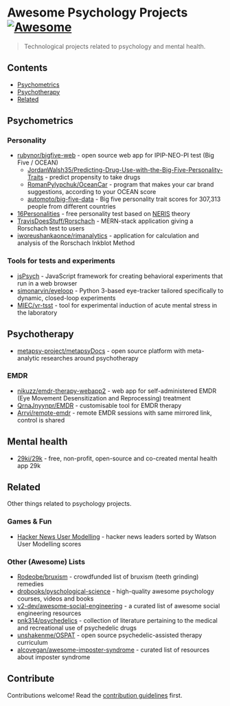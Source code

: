 # Awesome Psychology Projects [![Awesome](https://awesome.re/badge.svg)](https://awesome.re)

> Technological projects related to psychology and mental health.


## Contents

- [Psychometrics](#psychometrics)
- [Psychotherapy](#psychotherapy)
- [Related](#related)


## Psychometrics

### Personality

- [rubynor/bigfive-web](https://github.com/rubynor/bigfive-web) - open source web app for IPIP-NEO-PI test (Big Five / OCEAN)
  - [JordanWalsh35/Predicting-Drug-Use-with-the-Big-Five-Personality-Traits](https://github.com/JordanWalsh35/Predicting-Drug-Use-with-the-Big-Five-Personality-Traits) - predict propensity to take drugs
  - [RomanPylypchuk/OceanCar](https://github.com/RomanPylypchuk/OceanCar) - program that makes your car brand suggestions, according to your OCEAN score
  - [automoto/big-five-data](https://github.com/automoto/big-five-data) - Big five personality trait scores for 307,313 people from different countries
- [16Personalities](https://www.16personalities.com/) - free personality test based on [NERIS](https://www.16personalities.com/articles/our-theory) theory
- [TravisDoesStuff/Rorschach](https://github.com/TravisDoesStuff/Rorschach) - MERN-stack application giving a Rorschach test to users
- [iworeushankaonce/rimanalytics](https://github.com/iworeushankaonce/rimanalytics) - application for calculation and analysis of the Rorschach Inkblot Method

### Tools for tests and experiments

- [jsPsych](https://github.com/jspsych/jsPsych) - JavaScript framework for creating behavioral experiments that run in a web browser
- [simonarvin/eyeloop](https://github.com/simonarvin/eyeloop) - Python 3-based eye-tracker tailored specifically to dynamic, closed-loop experiments
- [MIEC/vr-tsst](https://github.com/MIEC/vr-tsst) - tool for experimental induction of acute mental stress in the laboratory

## Psychotherapy

- [metapsy-project/metapsyDocs](https://github.com/metapsy-project/metapsyDocs) - open source platform with meta-analytic researches around psychotherapy

### EMDR

- [nikuzz/emdr-therapy-webapp2](https://github.com/nikuzz/emdr-therapy-webapp2) - web app for self-administered EMDR (Eye Movement Desensitization and Reprocessing) treatment
- [QrnaJnyynpr/EMDR](https://github.com/QrnaJnyynpr/EMDR) - customisable tool for EMDR therapy
- [Arrvi/remote-emdr](https://github.com/Arrvi/remote-emdr) - remote EMDR sessions with same mirrored link, control is shared

## Mental health

- [29ki/29k](https://github.com/29ki/29k) - free, non-profit, open-source and co-created mental health app 29k

## Related

Other things related to psychology projects.

### Games & Fun

- [Hacker News User Modelling](http://kolinko.github.io/um-hn/) - hacker news leaders sorted by Watson User Modelling scores

### Other (Awesome) Lists

- [Rodeobe/bruxism](https://github.com/Rodeobe/bruxism) - crowdfunded list of bruxism (teeth grinding) remedies
- [drobooks/pyschological-science](https://github.com/drobooks/pyschological-science) - high-quality awesome psychology courses, videos and books
- [v2-dev/awesome-social-engineering](https://github.com/v2-dev/awesome-social-engineering) - a curated list of awesome social engineering resources
- [pnk314/psychedelics](https://github.com/pnk314/psychedelics) - collection of literature pertaining to the medical and recreational use of psychedelic drugs
- [unshakenme/OSPAT](https://github.com/unshakenme/OSPAT) - open source psychedelic-assisted therapy curriculum
- [alcovegan/awesome-imposter-syndrome](https://github.com/alcovegan/awesome-imposter-syndrome) - curated list of resources about imposter syndrome

## Contribute

Contributions welcome! Read the [contribution guidelines](contributing.md) first.
